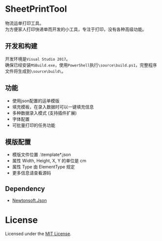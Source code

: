 # SheetPrintTool
物流运单打印工具。  
为方便家人打印快递单而开发的小工具，专注于打印，没有各种高级功能。

## 开发和构建
开发环境是`Visual Studio 2017`。  
确保已经安装`MSBuild.exe`，使用`PowerShell`执行`\source\build.ps1`，完整程序文件将生成到`\source\build\`。

## 功能
- 使用json配置的运单模版
- 填充模板，在录入数据时可以一键填充信息
- 多种数据录入模式 (支持插件扩展)
- 字体配置
- 可批量打印的任务功能

## 模版配置
- 模版文件位置 .\template\*.json
- 属性 Width, Height, X, Y 的单位是 cm
- 属性 Type 由 ElementType 规定
- 更多信息请查看源码

## Dependency
- [Newtonsoft.Json](https://github.com/JamesNK/Newtonsoft.Json)

# License
Licensed under the [MIT License](https://github.com/ZSkycat/SheetPrintTool/blob/master/LICENSE).